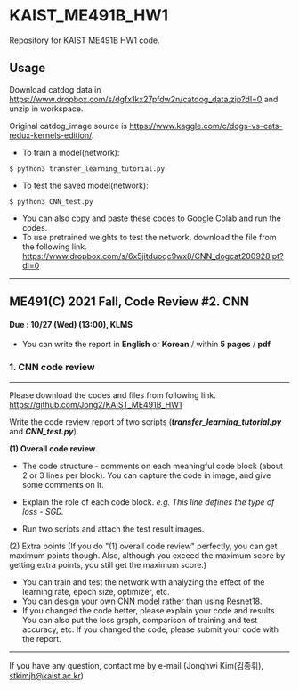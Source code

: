 # KAIST_ME491B_HW1
Repository for KAIST ME491B HW1 code.

## Usage
Download catdog data in https://www.dropbox.com/s/dgfx1kx27pfdw2n/catdog_data.zip?dl=0 and unzip in workspace.

Original catdog_image source is https://www.kaggle.com/c/dogs-vs-cats-redux-kernels-edition/.

- To train a model(network):

```
$ python3 transfer_learning_tutorial.py
```

- To test the saved model(network):

```
$ python3 CNN_test.py
```
- You can also copy and paste these codes to Google Colab and run the codes.
- To use pretrained weights to test the network, download the file from the following link.
https://www.dropbox.com/s/6x5jitduoqc9wx8/CNN_dogcat200928.pt?dl=0

___

## ME491(C) 2021 Fall, Code Review #2. CNN                                  

#### Due : 10/27 (Wed) (13:00), KLMS

- You can write the report in **English** or **Korean** / within **5 pages** / **pdf**

### 1. CNN code review

___

Please download the codes and files from following link.
https://github.com/Jong2/KAIST_ME491B_HW1

Write the code review report of two scripts (***transfer_learning_tutorial.py*** and ***CNN_test.py***).

**(1) Overall code review.**

- The code structure - comments on each meaningful code block (about 2 or 3 lines per block). You can capture the code in image, and give some comments on it.
- Explain the role of each code block. *e.g. This line defines the type of loss - SGD.*

- Run two scripts and attach the test result images.

(2) Extra points  (If you do "(1) overall code review"  perfectly, you can get maximum points though. Also, although you exceed the maximum score by getting extra points, you still get the maximum score.)

- You can train and test the network with analyzing the effect of the learning rate, epoch size, optimizer, etc.
- You can design your own CNN model rather than using Resnet18.
- If you changed the code better, please explain your code and results. You can also put the loss graph, comparison of training and test accuracy, etc. If you changed the code, please submit your code with the report.

---

If you have any question, contact me by e-mail (Jonghwi Kim(김종휘), stkimjh@kaist.ac.kr)
